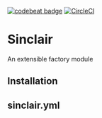 [![codebeat badge](https://codebeat.co/badges/85ec0230-aa05-4d71-91f9-d5d8b0c79f0f)](https://codebeat.co/projects/github-com-danielc2013-sinclair-master)
[![CircleCI](https://circleci.com/gh/danielc2013/sinclair.svg?style=svg)](https://circleci.com/gh/danielc2013/sinclair)
# Sinclair

An extensible factory module

## Installation

## sinclair.yml

